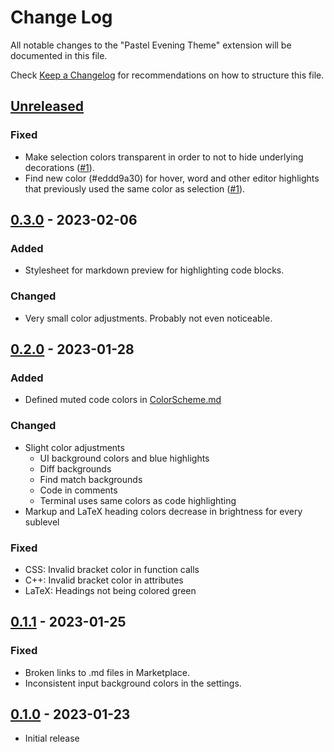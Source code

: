 # Change Log

All notable changes to the "Pastel Evening Theme" extension will be documented in this file.

Check [Keep a Changelog](http://keepachangelog.com/) for recommendations on how to structure this file.

## [Unreleased]

### Fixed

* Make selection colors transparent in order to not to hide underlying decorations ([#1]).
* Find new color (#eddd9a30) for hover, word and other editor highlights that previously used the same color as selection ([#1]).

## [0.3.0] - 2023-02-06

### Added

* Stylesheet for markdown preview for highlighting code blocks.

### Changed

* Very small color adjustments. Probably not even noticeable.

## [0.2.0] - 2023-01-28

### Added

* Defined muted code colors in [ColorScheme.md]

### Changed

* Slight color adjustments
  * UI background colors and blue highlights
  * Diff backgrounds
  * Find match backgrounds
  * Code in comments
  * Terminal uses same colors as code highlighting
* Markup and LaTeX heading colors decrease in brightness for every sublevel

### Fixed

* CSS: Invalid bracket color in function calls
* C++: Invalid bracket color in attributes
* LaTeX: Headings not being colored green

## [0.1.1] - 2023-01-25

### Fixed

* Broken links to .md files in Marketplace.
* Inconsistent input background colors in the settings.

## [0.1.0] - 2023-01-23

- Initial release

[Unreleased]: https://github.com/kaiusl/pastel_evening_vscode/compare/v0.3.0...HEAD
[0.3.0]: https://github.com/kaiusl/pastel_evening_vscode/releases/tag/v0.3.0
[0.2.0]: https://github.com/kaiusl/pastel_evening_vscode/releases/tag/v0.2.0
[0.1.1]: https://github.com/kaiusl/pastel_evening_vscode/releases/tag/v0.1.1
[0.1.0]: https://github.com/kaiusl/pastel_evening_vscode/releases/tag/v0.1.0

[ColorScheme.md]: https://github.com/kaiusl/pastel_evening_vscode/blob/main/ColorScheme.md

[#1]: https://github.com/kaiusl/pastel_evening_vscode/issues/1
